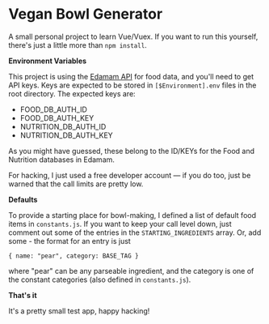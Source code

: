 # Vegan Bowl Generator

A small personal project to learn Vue/Vuex. If you want to run this yourself, there's just a little more than `npm install`. 

**Environment Variables**

This project is using the [Edamam API](https://edamam.com) for food data, and you'll need to get API keys. Keys are expected to be stored in `[$Environment].env` files in the root directory. The expected keys are: 

- FOOD_DB_AUTH_ID
- FOOD_DB_AUTH_KEY
- NUTRITION_DB_AUTH_ID
- NUTRITION_DB_AUTH_KEY

As you might have guessed, these belong to the ID/KEYs for the Food and Nutrition databases in Edamam. 

For hacking, I just used a free developer account &mdash; if you do too, just be warned that the call limits are pretty low. 

**Defaults**

To provide a starting place for bowl-making, I defined a list of default food items in `constants.js`. If you want to keep your call level down, just comment out some of the entries in the `STARTING_INGREDIENTS` array. Or, add some - the format for an entry is just 
```
{ name: "pear", category: BASE_TAG }
```
where "pear" can be any parseable ingredient, and the category is one of the constant categories (also defined in `constants.js`). 

**That's it**

It's a pretty small test app, happy hacking!